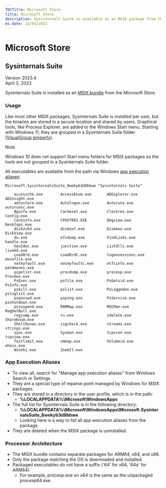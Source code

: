 ```yaml
---
TOCTitle: Microsoft Store
title: Microsoft Store
description: Sysinternals Suite is available as an MSIX package from the Microsoft Store.
ms.date: 11/03/2022
---
```


# Microsoft Store

## Sysinternals Suite

Version 2023.4  
April 3, 2023

Sysinternals Suite is installed as an [MSIX bundle](/windows/msix/package/bundling-overview) from the Microsoft Store.

### Usage

Like most other MSIX packages, Sysinternals Suite is installed per user, but the binaries are stored in a secure location and shared by users. Graphical tools, like Process Explorer, are added to the Windows Start menu. Starting with Windows 11, they are grouped in a Sysinternals Suite folder ([VisualGroup property](/windows/msix/packaging-tool/create-start-group)).

> [!NOTE]
> Windows 10 does not support Start menu folders for MSIX packages so the tools are not grouped in a Sysinternals Suite folder.

All executables are available from the path via Windows [app execution aliases](/uwp/schemas/appxpackage/uapmanifestschema/element-uap5-appexecutionalias):

```
Microsoft.SysinternalsSuite_8wekyb3d8bbwe "Sysinternals Suite"

    accesschk.exe        AccessEnum.exe       ADExplorer.exe       ADInsight.exe
    adrestore.exe        Autologon.exe        Autoruns.exe         autorunsc.exe
    Bginfo.exe           Cacheset.exe         Clockres.exe         Contig.exe
    Coreinfo.exe         CPUSTRES.EXE         Dbgview.exe          Desktops.exe
    disk2vhd.exe         diskext.exe          Diskmon.exe          DiskView.exe
    du.exe               efsdump.exe          FindLinks.exe        handle.exe
    hex2dec.exe          junction.exe         Listdlls.exe         livekd.exe
    LoadOrd.exe          LoadOrdC.exe         logonsessions.exe    movefile.exe
    notmyfault.exe       notmyfaultc.exe      ntfsinfo.exe         pendmoves.exe
    pipelist.exe         procdump.exe         procexp.exe          Procmon.exe
    PsExec.exe           psfile.exe           PsGetsid.exe         PsInfo.exe
    pskill.exe           pslist.exe           PsLoggedon.exe       psloglist.exe
    pspasswd.exe         psping.exe           PsService.exe        psshutdown.exe
    pssuspend.exe        RAMMap.exe           RDCMan.exe           RegDelNull.exe
    regjump.exe          ru.exe               sdelete.exe          ShareEnum.exe
    ShellRunas.exe       sigcheck.exe         streams.exe          strings.exe
    sync.exe             Sysmon.exe           tcpvcon.exe          tcpview.exe
    Testlimit.exe        vmmap.exe            Volumeid.exe         whois.exe
    Winobj.exe           ZoomIt.exe
```

### App Execution Aliases

- To view all, search for "Manage app execution aliases" from Windows Search or Settings.
- They are a special type of reparse point managed by Windows for MSIX packages.
- They are stored in a directory in the user profile, which is in the path:
  - **%LOCALAPPDATA%\Microsoft\WindowsApps**
- The full list for Sysinternals Suite is in the following directory:
  - **%LOCALAPPDATA%\Microsoft\WindowsApps\Microsoft.SysinternalsSuite_8wekyb3d8bbwe**
  - Looking here is a way to list all app execution aliases from the package.
- They are deleted when the MSIX package is uninstalled.

### Processor Architecture

- The MSIX bundle contains separate packages for ARM64, x64, and x86.
- Only the package matching the OS is downloaded and installed.
- Packaged executables do not have a suffix ('64' for x64, '64a' for ARM64).
  - For example, procexp.exe on x64 is the same as the unpackaged procexp64.exe.
